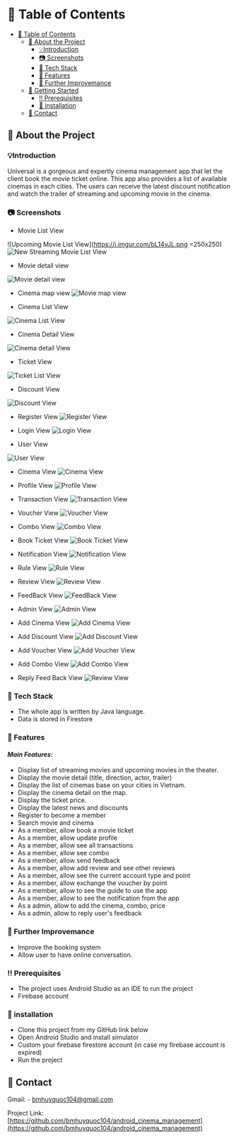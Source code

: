 <!-- Table of Contents -->
# :notebook_with_decorative_cover: Table of Contents

- [:notebook_with_decorative_cover: Table of Contents](#notebook_with_decorative_cover-table-of-contents)
  - [:star2: About the Project](#star2-about-the-project)
    - [💡Introduction](#introduction)
    - [:camera: Screenshots](#camera-screenshots)
    - [:space_invader: Tech Stack](#space_invader-tech-stack)
    - [:dart: Features](#dart-features)
    - [:key: Further Improvemance](#key-further-improvemance)
  - [:toolbox: Getting Started](#toolbox-getting-started)
    - [:bangbang: Prerequisites](#bangbang-prerequisites)
    - [🔧 installation](#-installation)
  - [:handshake: Contact](#handshake-contact)

  

<!-- About the Project -->
## :star2: About the Project
### 💡Introduction
Universal is a gorgeous and expertly cinema management app that let the client book the movie ticket online. This app also provides a list of available cinemas in each cities. The users can receive the latest discount notification and watch the trailer of streaming and upcoming movie in the cinema.

<!-- Screenshots -->
### :camera: Screenshots

- Movie List View
  
![Upcoming Movie List View](https://i.imgur.com/bL14vJL.png =250x250)
![New Streaming Movie List View](https://i.imgur.com/Zwl2Z2G.png)

- Movie detail view
  
![Movie detail view](https://i.imgur.com/035iOoA.png)

- Cinema map view
![Movie map view](https://i.imgur.com/WhEzFyr.png)

- Cinema List View
  
![Cinema List View](https://i.imgur.com/P9Vd5vV.png)

- Cinema Detail View
  
![Cinema detail View](https://i.imgur.com/4Y9rwm7.png)

- Ticket View
  
![Ticket List View](https://i.imgur.com/ChmR8qi.png)

- Discount View
  
![Discount View](https://i.imgur.com/APIdYz0.png)

- Register View
![Register View](https://i.imgur.com/ExKmjkI.png)

- Login View
![Login View](https://i.imgur.com/0xsYnNA.png)

- User View
  
![User View](https://i.imgur.com/b82W2tP.png)

- Cinema View
![Cinema View](https://i.imgur.com/P9Vd5vV.png)

- Profile View
![Profile View](https://i.imgur.com/LI0B26c.png)

- Transaction View
![Transaction View](https://i.imgur.com/ilNd8QQ.png)

- Voucher View
![Voucher View](https://i.imgur.com/SIemUZ9.png)

- Combo View
![Combo View](https://i.imgur.com/he2xRu3.png)

- Book Ticket View
![Book Ticket View](https://i.imgur.com/MB5y6mm.png)

- Notification View
![Notification View](https://i.imgur.com/6zj8pas.png)

- Rule View
![Rule View](https://i.imgur.com/kq7LEku.png)

- Review View
![Review View](https://i.imgur.com/fdy9iEC.png)

- FeedBack View
![FeedBack View](https://i.imgur.com/be6QG36.png)

- Admin View
![Admin View](https://i.imgur.com/xRFuxGH.png)

- Add Cinema View
![Add Cinema View](https://i.imgur.com/lrVO65u.png)

- Add Discount View
![Add Discount View](https://i.imgur.com/EyYu2zj.png)

- Add Voucher View
![Add Voucher View](https://i.imgur.com/qOCvnby.png)

- Add Combo View
![Add Combo View](https://i.imgur.com/P3hNPX7.png)

- Reply Feed Back View
![Review View](https://i.imgur.com/pyYOu9X.png)

<!-- TechStack -->
### :space_invader: Tech Stack
-    The whole app is written by Java language.
-    Data is stored in Firestore

<!-- Features -->
### :dart: Features

####    ***Main Features:***
-    Display list of streaming movies and upcoming movies in the theater. 
-    Display the movie detail (title, direction, actor, trailer)
-    Display the list of cinemas base on your cities in Vietnam.
-    Display the cinema detail on the map.
-    Display the ticket price.
-    Display the latest news and discounts
-    Register to become a member
-    Search movie and cinema
-    As a member, allow book a movie ticket
-    As a member, allow update profile
-    As a member, allow see all transactions
-    As a member, allow see combo
-    As a member, allow send feedback 
-    As a member, allow add review and see other reviews
-    As a member, allow see the current account type and point
-    As a member, allow exchange the voucher by point
-    As a member, allow to see the guide to use the app
-    As a member, allow to see the notification from the app
-    As a admin, allow to add the cinema, combo, price
-    As a admin, allow to reply user's feedback


### :key: Further Improvemance
-   Improve the booking system
-   Allow user to have online conversation.

<!-- Prerequisites -->
### :bangbang: Prerequisites

-    The project uses Android Studio as an IDE to run the project
-    Firebase account

<!-- Installation -->
### 🔧 installation
-    Clone this project from my GitHub link below
-    Open Android Studio and install simulator
-    Custom your firebase firestore account (in case my firebase account is expired)
-    Run the project 

<!-- Contact -->
## :handshake: Contact

Gmail: - bmhuyquoc104@gmail.com

Project Link: [https://github.com/bmhuyquoc104/android_cinema_management](https://github.com/bmhuyquoc104/android_cinema_management)
